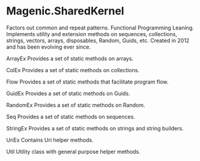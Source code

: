 # Magenic.SharedKernel
Factors out common and repeat patterns.
Functional Programming Leaning.
Implements utility and extension methods on sequences, collections, strings, vectors, arrays, disposables, Random, Guids, etc.
Created in 2012 and has been evolving ever since.

ArrayEx
Provides a set of static methods on arrays.

ColEx
Provides a set of static methods on collections.

Flow
Provides a set of static methods that facilitate program flow.

GuidEx
Provides a set of static methods on Guids.

RandomEx
Provides a set of static methods on Random.

Seq
Provides a set of static methods on sequences.

StringEx
Provides a set of static methods on strings and string builders.

UriEx
Contains Uri helper methods.

Util
Utility class with general purpose helper methods.